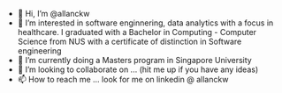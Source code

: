 - 👋 Hi, I’m @allanckw
- 👀 I’m interested in software enginnering, data analytics with a focus in healthcare. I graduated with a Bachelor in Computing - Computer Science from NUS with a certificate of distinction in Software engineering
- 🌱 I’m currently doing a Masters program in Singapore University
- 💞️ I’m looking to collaborate on ... (hit me up if you have any ideas)
- 📫 How to reach me ... look for me on linkedin @ allanckw

<!---
allanckw/allanckw is a ✨ special ✨ repository because its `README.md` (this file) appears on your GitHub profile.
You can click the Preview link to take a look at your changes.
--->
